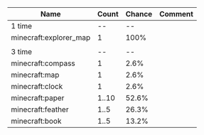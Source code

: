 | Name                   | Count | Chance | Comment |
| ---------------------- | ----- | ------ | ------- |
| 1 time                 |    -- |     -- |         |
| minecraft:explorer_map |     1 |   100% |         |
|                        |       |        |         |
| 3 time                 |    -- |     -- |         |
| minecraft:compass      |     1 |   2.6% |         |
| minecraft:map          |     1 |   2.6% |         |
| minecraft:clock        |     1 |   2.6% |         |
| minecraft:paper        | 1..10 |  52.6% |         |
| minecraft:feather      |  1..5 |  26.3% |         |
| minecraft:book         |  1..5 |  13.2% |         |